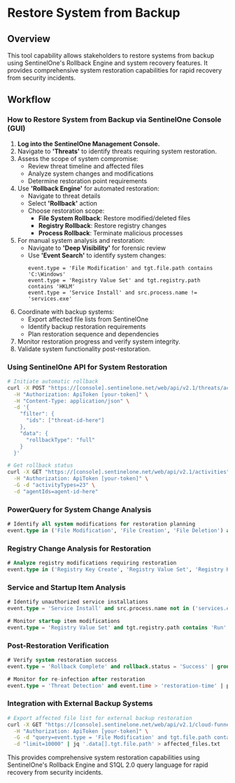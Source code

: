 # Restore System from Backup

## Overview

This tool capability allows stakeholders to restore systems from backup using SentinelOne's Rollback Engine and system recovery features. It provides comprehensive system restoration capabilities for rapid recovery from security incidents.

## Workflow

### How to Restore System from Backup via SentinelOne Console (GUI)

1. **Log into the SentinelOne Management Console.**
2. Navigate to **'Threats'** to identify threats requiring system restoration.
3. Assess the scope of system compromise:
   - Review threat timeline and affected files
   - Analyze system changes and modifications
   - Determine restoration point requirements
4. Use **'Rollback Engine'** for automated restoration:
   - Navigate to threat details
   - Select **'Rollback'** action
   - Choose restoration scope:
     - **File System Rollback**: Restore modified/deleted files
     - **Registry Rollback**: Restore registry changes
     - **Process Rollback**: Terminate malicious processes
5. For manual system analysis and restoration:
   - Navigate to **'Deep Visibility'** for forensic review
   - Use **'Event Search'** to identify system changes:
     ```
     event.type = 'File Modification' and tgt.file.path contains 'C:\Windows'
     event.type = 'Registry Value Set' and tgt.registry.path contains 'HKLM'
     event.type = 'Service Install' and src.process.name != 'services.exe'
     ```
6. Coordinate with backup systems:
   - Export affected file lists from SentinelOne
   - Identify backup restoration requirements
   - Plan restoration sequence and dependencies
7. Monitor restoration progress and verify system integrity.
8. Validate system functionality post-restoration.

### Using SentinelOne API for System Restoration

```bash
# Initiate automatic rollback
curl -X POST "https://[console].sentinelone.net/web/api/v2.1/threats/actions/rollback" \
  -H "Authorization: ApiToken [your-token]" \
  -H "Content-Type: application/json" \
  -d '{
    "filter": {
      "ids": ["threat-id-here"]
    },
    "data": {
      "rollbackType": "full"
    }
  }'

# Get rollback status
curl -X GET "https://[console].sentinelone.net/web/api/v2.1/activities" \
  -H "Authorization: ApiToken [your-token]" \
  -G -d "activityTypes=23" \
  -d "agentIds=agent-id-here"
```

### PowerQuery for System Change Analysis

```sql
# Identify all system modifications for restoration planning
event.type in ('File Modification', 'File Creation', 'File Deletion') and (tgt.file.path contains 'C:\Windows' or tgt.file.path contains 'C:\Program Files') | group ChangeCount = count() by event.type, src.process.name | sort -ChangeCount
```

### Registry Change Analysis for Restoration

```sql
# Analyze registry modifications requiring restoration
event.type in ('Registry Key Create', 'Registry Value Set', 'Registry Key Delete') and (tgt.registry.path contains 'HKLM' or tgt.registry.path contains 'HKCU') and src.process.name not in ('svchost.exe', 'winlogon.exe') | project event.time, event.type, tgt.registry.path, tgt.registry.value, src.process.name
```

### Service and Startup Item Analysis

```sql
# Identify unauthorized service installations
event.type = 'Service Install' and src.process.name not in ('services.exe', 'sc.exe') | project event.time, service.name, service.path, src.process.name, src.process.user

# Monitor startup item modifications
event.type = 'Registry Value Set' and tgt.registry.path contains 'Run' | project event.time, tgt.registry.path, tgt.registry.value, src.process.name
```

### Post-Restoration Verification

```sql
# Verify system restoration success
event.type = 'Rollback Complete' and rollback.status = 'Success' | group RestorationCount = count() by rollback.type, agent.name | sort -RestorationCount

# Monitor for re-infection after restoration
event.type = 'Threat Detection' and event.time > 'restoration-time' | project threat.name, threat.type, agent.name, event.time
```

### Integration with External Backup Systems

```bash
# Export affected file list for external backup restoration
curl -X GET "https://[console].sentinelone.net/web/api/v2.1/cloud-funnel/events" \
  -H "Authorization: ApiToken [your-token]" \
  -G -d "query=event.type = 'File Modification' and tgt.file.path contains 'C:\Users'" \
  -d "limit=10000" | jq '.data[].tgt.file.path' > affected_files.txt
```

This provides comprehensive system restoration capabilities using SentinelOne's Rollback Engine and S1QL 2.0 query language for rapid recovery from security incidents.